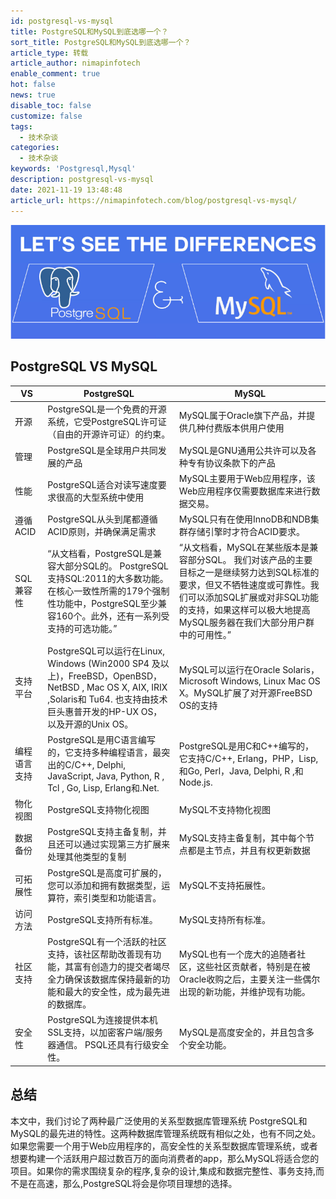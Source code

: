 ```yaml
---
id: postgresql-vs-mysql
title: PostgreSQL和MySQL到底选哪一个？
sort_title: PostgreSQL和MySQL到底选哪一个？
article_type: 转载
article_author: nimapinfotech
enable_comment: true
hot: false
news: true
disable_toc: false
customize: false
tags:
  - 技术杂谈 
categories:
  - 技术杂谈
keywords: 'Postgresql,Mysql'
description: postgresql-vs-mysql
date: 2021-11-19 13:48:48
article_url: https://nimapinfotech.com/blog/postgresql-vs-mysql/
---
```

![](/images/post/postgresql-vs-mysql.png)
<!--more-->
## PostgreSQL VS MySQL

| VS           | PostgreSQL                                                   | MySQL                                                        |
| ------------ | ------------------------------------------------------------ | ------------------------------------------------------------ |
| 开源         | PostgreSQL是一个免费的开源系统，它受PostgreSQL许可证（自由的开源许可证）的约束。 | MySQL属于Oracle旗下产品，并提供几种付费版本供用户使用        |
| 管理         | PostgreSQL是全球用户共同发展的产品                           | MySQL是GNU通用公共许可以及各种专有协议条款下的产品           |
| 性能         | PostgreSQL适合对读写速度要求很高的大型系统中使用             | MySQL主要用于Web应用程序，该Web应用程序仅需要数据库来进行数据交易。 |
| 遵循ACID     | PostgreSQL从头到尾都遵循ACID原则，并确保满足需求             | MySQL只有在使用InnoDB和NDB集群存储引擎时才符合ACID要求。     |
| SQL 兼容性   | “从文档看，PostgreSQL是兼容大部分SQL的。 PostgreSQL支持SQL:2011的大多数功能。在核心一致性所需的179个强制性功能中，PostgreSQL至少兼容160个。此外，还有一系列受支持的可选功能。” | “从文档看，MySQL在某些版本是兼容部分SQL。 我们对该产品的主要目标之一是继续努力达到SQL标准的要求，但又不牺牲速度或可靠性。我们可以添加SQL扩展或对非SQL功能的支持，如果这样可以极大地提高MySQL服务器在我们大部分用户群中的可用性。” |
| 支持平台     | PostgreSQL可以运行在Linux, Windows (Win2000 SP4 及以上)，FreeBSD，OpenBSD，NetBSD , Mac OS X, AIX, IRIX ,Solaris和 Tu64. 也支持由技术巨头惠普开发的HP-UX OS，以及开源的Unix OS。 | MySQL可以运行在Oracle Solaris，Microsoft Windows, Linux Mac OS X。MySQL扩展了对开源FreeBSD OS的支持 |
| 编程语言支持 | PostgreSQL是用C语言编写的，它支持多种编程语言，最突出的C/C++, Delphi, JavaScript, Java, Python, R , Tcl , Go, Lisp, Erlang和.Net. | PostgreSQL是用C和C++编写的，它支持C/C++, Erlang，PHP，Lisp,和Go, Perl，Java, Delphi, R ,和 Node.js. |
| 物化视图     | PostgreSQL支持物化视图                                       | MySQL不支持物化视图                                          |
| 数据备份     | PostgreSQL支持主备复制，并且还可以通过实现第三方扩展来处理其他类型的复制 | MySQL支持主备复制，其中每个节点都是主节点，并且有权更新数据  |
| 可拓展性     | PostgreSQL是高度可扩展的，您可以添加和拥有数据类型，运算符，索引类型和功能语言。 | MySQL不支持拓展性。                                          |
| 访问方法     | PostgreSQL支持所有标准。                                     | MySQL支持所有标准。                                          |
| 社区支持     | PostgreSQL有一个活跃的社区支持，该社区帮助改善现有功能，其富有创造力的提交者竭尽全力确保该数据库保持最新的功能和最大的安全性，成为最先进的数据库。 | MySQL也有一个庞大的追随者社区，这些社区贡献者，特别是在被Oracle收购之后，主要关注一些偶尔出现的新功能，并维护现有功能。 |
| 安全性       | PostgreSQL为连接提供本机SSL支持，以加密客户端/服务器通信。 PSQL还具有行级安全性。 | MySQL是高度安全的，并且包含多个安全功能。                    |



## 总结

本文中，我们讨论了两种最广泛使用的关系型数据库管理系统 PostgreSQL和MySQL的最先进的特性。这两种数据库管理系统既有相似之处，也有不同之处。如果您需要一个用于Web应用程序的，高安全性的关系型数据库管理系统，或者想要构建一个活跃用户超过数百万的面向消费者的app，那么MySQL将适合您的项目。如果你的需求围绕复杂的程序,复杂的设计,集成和数据完整性、事务支持,而不是在高速，那么,PostgreSQL将会是你项目理想的选择。
